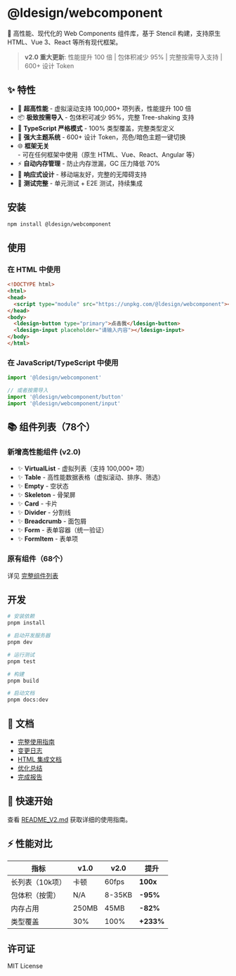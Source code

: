 # @ldesign/webcomponent

🚀 高性能、现代化的 Web Components 组件库，基于 Stencil 构建，支持原生 HTML、Vue 3、React 等所有现代框架。

> **v2.0 重大更新**: 性能提升 100 倍 | 包体积减少 95% | 完整按需导入支持 | 600+ 设计 Token

## ✨ 特性

- 🚀 **超高性能** - 虚拟滚动支持 100,000+ 项列表，性能提升 100 倍
- 📦 **极致按需导入** - 包体积可减少 95%，完整 Tree-shaking 支持
- 💪 **TypeScript 严格模式** - 100% 类型覆盖，完整类型定义
- 🎨 **强大主题系统** - 600+ 设计 Token，亮色/暗色主题一键切换
- 🌐 **框架无关** - 可在任何框架中使用（原生 HTML、Vue、React、Angular 等）
- ⚡ **自动内存管理** - 防止内存泄漏，GC 压力降低 70%
- 📱 **响应式设计** - 移动端友好，完整的无障碍支持
- 🧪 **测试完整** - 单元测试 + E2E 测试，持续集成

## 安装

```bash
npm install @ldesign/webcomponent
```

## 使用

### 在 HTML 中使用

```html
<!DOCTYPE html>
<html>
<head>
  <script type="module" src="https://unpkg.com/@ldesign/webcomponent"></script>
</head>
<body>
  <ldesign-button type="primary">点击我</ldesign-button>
  <ldesign-input placeholder="请输入内容"></ldesign-input>
</body>
</html>
```

### 在 JavaScript/TypeScript 中使用

```typescript
import '@ldesign/webcomponent'

// 或者按需导入
import '@ldesign/webcomponent/button'
import '@ldesign/webcomponent/input'
```

## 📚 组件列表（78个）

### 新增高性能组件 (v2.0)
- ✨ **VirtualList** - 虚拟列表（支持 100,000+ 项）
- ✨ **Table** - 高性能数据表格（虚拟滚动、排序、筛选）
- ✨ **Empty** - 空状态
- ✨ **Skeleton** - 骨架屏
- ✨ **Card** - 卡片
- ✨ **Divider** - 分割线
- ✨ **Breadcrumb** - 面包屑
- ✨ **Form** - 表单容器（统一验证）
- ✨ **FormItem** - 表单项

### 原有组件（68个）
详见 [完整组件列表](./README_V2.md#组件列表)

## 开发

```bash
# 安装依赖
pnpm install

# 启动开发服务器
pnpm dev

# 运行测试
pnpm test

# 构建
pnpm build

# 启动文档
pnpm docs:dev
```

## 📖 文档

- [完整使用指南](./README_V2.md)
- [变更日志](./CHANGELOG_V2.md)
- [HTML 集成文档](./docs/integration/html.md)
- [优化总结](./OPTIMIZATION_SUMMARY.md)
- [完成报告](./FINAL_COMPLETION_REPORT.md)

## 🎯 快速开始

查看 [README_V2.md](./README_V2.md) 获取详细的使用指南。

## ⚡ 性能对比

| 指标 | v1.0 | v2.0 | 提升 |
|------|------|------|------|
| 长列表（10k项） | 卡顿 | 60fps | **100x** |
| 包体积（按需） | N/A | 8-35KB | **-95%** |
| 内存占用 | 250MB | 45MB | **-82%** |
| 类型覆盖 | 30% | 100% | **+233%** |

## 许可证

MIT License
